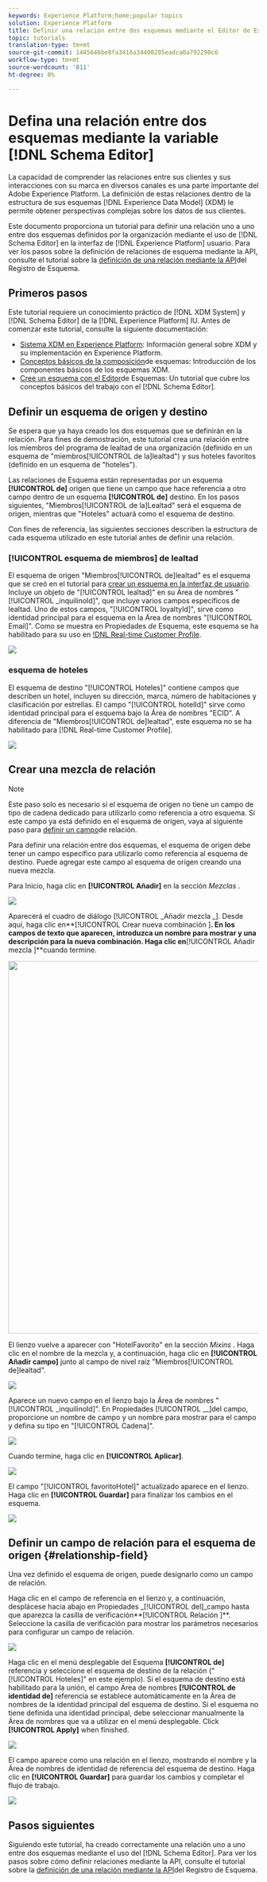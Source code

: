 ```yaml
---
keywords: Experience Platform;home;popular topics
solution: Experience Platform
title: Definir una relación entre dos esquemas mediante el Editor de Esquemas de Esquema
topic: tutorials
translation-type: tm+mt
source-git-commit: 1445646be8fa3416a34408205eadca0a792290c6
workflow-type: tm+mt
source-wordcount: '811'
ht-degree: 0%

---
```



# Defina una relación entre dos esquemas mediante la variable [!DNL Schema Editor]

La capacidad de comprender las relaciones entre sus clientes y sus interacciones con su marca en diversos canales es una parte importante del Adobe Experience Platform. La definición de estas relaciones dentro de la estructura de sus esquemas [!DNL Experience Data Model] (XDM) le permite obtener perspectivas complejas sobre los datos de sus clientes.

Este documento proporciona un tutorial para definir una relación uno a uno entre dos esquemas definidos por la organización mediante el uso de [!DNL Schema Editor] en la interfaz de [!DNL Experience Platform] usuario. Para ver los pasos sobre la definición de relaciones de esquema mediante la API, consulte el tutorial sobre la [definición de una relación mediante la API](relationship-api.md)del Registro de Esquema.

## Primeros pasos

Este tutorial requiere un conocimiento práctico de [!DNL XDM System] y [!DNL Schema Editor] de la [!DNL Experience Platform] IU. Antes de comenzar este tutorial, consulte la siguiente documentación:

* [Sistema XDM en Experience Platform](../home.md): Información general sobre XDM y su implementación en Experience Platform.
* [Conceptos básicos de la composición](../schema/composition.md)de esquemas: Introducción de los componentes básicos de los esquemas XDM.
* [Cree un esquema con el Editor](create-schema-ui.md)de Esquemas: Un tutorial que cubre los conceptos básicos del trabajo con el [!DNL Schema Editor].

## Definir un esquema de origen y destino

Se espera que ya haya creado los dos esquemas que se definirán en la relación. Para fines de demostración, este tutorial crea una relación entre los miembros del programa de lealtad de una organización (definido en un esquema de &quot;miembros[!UICONTROL de la]lealtad&quot;) y sus hoteles favoritos (definido en un esquema de &quot;hoteles&quot;).

Las relaciones de Esquema están representadas por un esquema **[!UICONTROL de]** origen que tiene un campo que hace referencia a otro campo dentro de un esquema **[!UICONTROL de]** destino. En los pasos siguientes, &quot;Miembros[!UICONTROL de la]Lealtad&quot; será el esquema de origen, mientras que &quot;Hoteles&quot; actuará como el esquema de destino.

Con fines de referencia, las siguientes secciones describen la estructura de cada esquema utilizado en este tutorial antes de definir una relación.

### [!UICONTROL esquema de miembros] de lealtad

El esquema de origen &quot;Miembros[!UICONTROL de]lealtad&quot; es el esquema que se creó en el tutorial para [crear un esquema en la interfaz de usuario](create-schema-ui.md). Incluye un objeto de &quot;[!UICONTROL lealtad]&quot; en su Área de nombres &quot;[!UICONTROL \_inquilinoId]&quot;, que incluye varios campos específicos de lealtad. Uno de estos campos, &quot;[!UICONTROL loyaltyId]&quot;, sirve como identidad principal para el esquema en la Área de nombres &quot;[!UICONTROL Email]&quot;. Como se muestra en Propiedades _de_ Esquema, este esquema se ha habilitado para su uso en [!DNL Real-time Customer Profile](../../profile/home.md).

![](../images/tutorials/relationship/loyalty-members.png)

### esquema de hoteles

El esquema de destino &quot;[!UICONTROL Hoteles]&quot; contiene campos que describen un hotel, incluyen su dirección, marca, número de habitaciones y clasificación por estrellas. El campo &quot;[!UICONTROL hotelId]&quot; sirve como identidad principal para el esquema bajo la Área de nombres &quot;ECID&quot;. A diferencia de &quot;Miembros[!UICONTROL de]lealtad&quot;, este esquema no se ha habilitado para [!DNL Real-time Customer Profile].

![](../images/tutorials/relationship/hotels.png)

## Crear una mezcla de relación

>[!NOTE]
>
>Este paso solo es necesario si el esquema de origen no tiene un campo de tipo de cadena dedicado para utilizarlo como referencia a otro esquema. Si este campo ya está definido en el esquema de origen, vaya al siguiente paso para [definir un campo](#relationship-field)de relación.

Para definir una relación entre dos esquemas, el esquema de origen debe tener un campo específico para utilizarlo como referencia al esquema de destino. Puede agregar este campo al esquema de origen creando una nueva mezcla.

Para Inicio, haga clic en **[!UICONTROL Añadir]** en la sección _Mezclas_ .

![](../images/tutorials/relationship/loyalty-add-mixin.png)

Aparecerá el cuadro de diálogo [!UICONTROL _Añadir mezcla _]. Desde aquí, haga clic en**[!UICONTROL  Crear nueva combinación ]**. En los campos de texto que aparecen, introduzca un nombre para mostrar y una descripción para la nueva combinación. Haga clic en**[!UICONTROL  Añadir mezcla ]**cuando termine.

<img src="../images/tutorials/relationship/loyalty-create-new-mixin.png" width="750"><br>

El lienzo vuelve a aparecer con &quot;HotelFavorito&quot; en la sección _Mixins_ . Haga clic en el nombre de la mezcla y, a continuación, haga clic en **[!UICONTROL Añadir campo]** junto al campo de nivel raíz &quot;Miembros[!UICONTROL de]lealtad&quot;.

![](../images/tutorials/relationship/loyalty-add-field.png)

Aparece un nuevo campo en el lienzo bajo la Área de nombres &quot;[!UICONTROL \_inquilinoId]&quot;. En Propiedades [!UICONTROL __]del campo, proporcione un nombre de campo y un nombre para mostrar para el campo y defina su tipo en &quot;[!UICONTROL Cadena]&quot;.

![](../images/tutorials/relationship/relationship-field-details.png)

Cuando termine, haga clic en **[!UICONTROL Aplicar]**.

![](../images/tutorials/relationship/relationship-field-apply.png)

El campo &quot;[!UICONTROL favoritoHotel]&quot; actualizado aparece en el lienzo. Haga clic en **[!UICONTROL Guardar]** para finalizar los cambios en el esquema.

![](../images/tutorials/relationship/relationship-field-save.png)

## Definir un campo de relación para el esquema de origen {#relationship-field}

Una vez definido el esquema de origen, puede designarlo como un campo de relación.

Haga clic en el campo de referencia en el lienzo y, a continuación, desplácese hacia abajo en Propiedades _[!UICONTROL del]_campo hasta que aparezca la casilla de verificación**[!UICONTROL  Relación ]**. Seleccione la casilla de verificación para mostrar los parámetros necesarios para configurar un campo de relación.

![](../images/tutorials/relationship/relationship-checkbox.png)

Haga clic en el menú desplegable del Esquema **[!UICONTROL de]** referencia y seleccione el esquema de destino de la relación (&quot;[!UICONTROL Hoteles]&quot; en este ejemplo). Si el esquema de destino está habilitado para la unión, el campo Área de nombres **[!UICONTROL de identidad de]** referencia se establece automáticamente en la Área de nombres de la identidad principal del esquema de destino. Si el esquema no tiene definida una identidad principal, debe seleccionar manualmente la Área de nombres que va a utilizar en el menú desplegable. Click **[!UICONTROL Apply]** when finished.

![](../images/tutorials/relationship/reference-schema-id-namespace.png)

El campo aparece como una relación en el lienzo, mostrando el nombre y la Área de nombres de identidad de referencia del esquema de destino. Haga clic en **[!UICONTROL Guardar]** para guardar los cambios y completar el flujo de trabajo.

![](../images/tutorials/relationship/relationship-save.png)

## Pasos siguientes

Siguiendo este tutorial, ha creado correctamente una relación uno a uno entre dos esquemas mediante el uso del [!DNL Schema Editor]. Para ver los pasos sobre cómo definir relaciones mediante la API, consulte el tutorial sobre la [definición de una relación mediante la API](relationship-api.md)del Registro de Esquema.